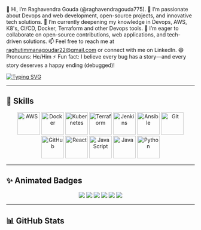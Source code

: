 👋 Hi, I’m Raghavendra Gouda (@raghavendragouda775).
👀 I’m passionate about Devops and web development, open-source projects, and innovative tech solutions.
🌱 I’m currently deepening my knowledge in Devops, AWS, K8's, CI/CD, Docker, Terraform and other Devops tools.
💞️ I’m eager to collaborate on open-source contributions, web applications, and tech-driven solutions.
📫 Feel free to reach me at raghutimmanagoudar22@gmail.com or connect with me on LinkedIn.
😄 Pronouns: He/Him
⚡ Fun fact: I believe every bug has a story—and every story deserves a happy ending (debugged)!


[![Typing SVG](https://readme-typing-svg.herokuapp.com?font=Fira+Code&size=24&duration=4000&pause=1000&color=00BFFF&center=true&vCenter=true&width=600&lines=DevOps+Engineer;Full+Stack+Developer;Cloud+%7C+CI%2FCD+%7C+Automation)](https://git.io/typing-svg)

---

## 🚀 Skills  

<p align="center">
  <!-- Cloud -->
  <img src="https://www.vectorlogo.zone/logos/amazon_aws/amazon_aws-icon.svg" title="AWS" alt="AWS" width="60" height="60"/>
  <img src="https://cdn.jsdelivr.net/gh/devicons/devicon/icons/docker/docker-original.svg" title="Docker" alt="Docker" width="60" height="60"/>
  <img src="https://cdn.jsdelivr.net/gh/devicons/devicon/icons/kubernetes/kubernetes-plain.svg" title="Kubernetes" alt="Kubernetes" width="60" height="60"/>
  <img src="https://www.vectorlogo.zone/logos/terraformio/terraformio-icon.svg" title="Terraform" alt="Terraform" width="60" height="60"/>
  <img src="https://www.vectorlogo.zone/logos/jenkins/jenkins-icon.svg" title="Jenkins" alt="Jenkins" width="60" height="60"/>
  <img src="https://www.vectorlogo.zone/logos/ansible/ansible-icon.svg" title="Ansible" alt="Ansible" width="60" height="60"/>

  <img src="https://cdn.jsdelivr.net/gh/devicons/devicon/icons/git/git-original.svg" title="Git" alt="Git" width="60" height="60"/>
  <img src="https://cdn.jsdelivr.net/gh/devicons/devicon/icons/github/github-original.svg" title="GitHub" alt="GitHub" width="60" height="60"/>
  <img src="https://cdn.jsdelivr.net/gh/devicons/devicon/icons/react/react-original.svg" title="React" alt="React" width="60" height="60"/>
  <img src="https://cdn.jsdelivr.net/gh/devicons/devicon/icons/javascript/javascript-original.svg" title="JavaScript" alt="JavaScript" width="60" height="60"/>
  <img src="https://cdn.jsdelivr.net/gh/devicons/devicon/icons/java/java-original.svg" title="Java" alt="Java" width="60" height="60"/>
  <img src="https://cdn.jsdelivr.net/gh/devicons/devicon/icons/python/python-original.svg" title="Python" alt="Python" width="60" height="60"/>
</p>

---

## ✨ Animated Badges  

<p align="center">
  <img src="https://img.shields.io/badge/Docker-2496ED?style=for-the-badge&logo=docker&logoColor=white" />
  <img src="https://img.shields.io/badge/Kubernetes-326ce5?style=for-the-badge&logo=kubernetes&logoColor=white" />
  <img src="https://img.shields.io/badge/AWS-FF9900?style=for-the-badge&logo=amazonaws&logoColor=white" />
  <img src="https://img.shields.io/badge/Terraform-623CE4?style=for-the-badge&logo=terraform&logoColor=white" />
  <img src="https://img.shields.io/badge/Jenkins-D33833?style=for-the-badge&logo=jenkins&logoColor=white" />
  <img src="https://img.shields.io/badge/Ansible-EE0000?style=for-the-badge&logo=ansible&logoColor=white" />
</p>

---

## 📊 GitHub Stats  

<p align="center">
  <img src="https://github-readme-stats.vercel.app/api?username
